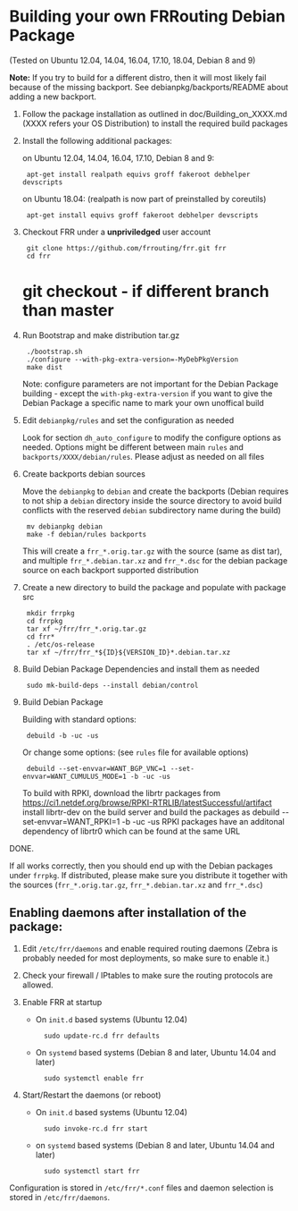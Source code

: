 Building your own FRRouting Debian Package
==========================================
(Tested on Ubuntu 12.04, 14.04, 16.04, 17.10, 18.04, Debian 8 and 9)

**Note:**  If you try to build for a different distro, then it will most likely
fail because of the missing backport. See debianpkg/backports/README about
adding a new backport.

1. Follow the package installation as outlined in doc/Building_on_XXXX.md
   (XXXX refers your OS Distribution) to install the required build packages

2. Install the following additional packages:

   on Ubuntu 12.04, 14.04, 16.04, 17.10, Debian 8 and 9:

        apt-get install realpath equivs groff fakeroot debhelper devscripts

   on Ubuntu 18.04: (realpath is now part of preinstalled by coreutils)

        apt-get install equivs groff fakeroot debhelper devscripts

3. Checkout FRR under a **unpriviledged** user account

        git clone https://github.com/frrouting/frr.git frr
        cd frr
	# git checkout <branch>    - if different branch than master

4. Run Bootstrap and make distribution tar.gz

        ./bootstrap.sh
        ./configure --with-pkg-extra-version=-MyDebPkgVersion
        make dist
            
    Note: configure parameters are not important for the Debian Package
    building - except the `with-pkg-extra-version` if you want to give the
    Debian Package a specific name to mark your own unoffical build

5. Edit `debianpkg/rules` and set the configuration as needed

    Look for section `dh_auto_configure` to modify the configure
    options as needed. Options might be different between main `rules` and 
    `backports/XXXX/debian/rules`. Please adjust as needed on all files

6. Create backports debian sources
 
    Move the `debianpkg` to `debian` and create the backports
    (Debian requires to not ship a `debian` directory inside the source
    directory to avoid build conflicts with the reserved `debian` subdirectory
    name during the build)

        mv debianpkg debian
        make -f debian/rules backports

    This will create a `frr_*.orig.tar.gz` with the source (same as dist tar),
    and multiple `frr_*.debian.tar.xz` and `frr_*.dsc` for the debian package
    source on each backport supported distribution

7. Create a new directory to build the package and populate with package src

        mkdir frrpkg
        cd frrpkg
        tar xf ~/frr/frr_*.orig.tar.gz
        cd frr*
        . /etc/os-release
        tar xf ~/frr/frr_*${ID}${VERSION_ID}*.debian.tar.xz

8. Build Debian Package Dependencies and install them as needed

        sudo mk-build-deps --install debian/control

9. Build Debian Package

    Building with standard options:

        debuild -b -uc -us

    Or change some options:
    (see `rules` file for available options)

        debuild --set-envvar=WANT_BGP_VNC=1 --set-envvar=WANT_CUMULUS_MODE=1 -b -uc -us

    To build with RPKI, download the librtr packages from
	https://ci1.netdef.org/browse/RPKI-RTRLIB/latestSuccessful/artifact
    install librtr-dev on the build server and build the packages as
        debuild --set-envvar=WANT_RPKI=1 -b -uc -us
    RPKI packages have an additonal dependency of librtr0 which can be
    found at the same URL
    
DONE.

If all works correctly, then you should end up with the Debian packages under 
`frrpkg`. If distributed, please make sure you distribute it together with
the sources (`frr_*.orig.tar.gz`, `frr_*.debian.tar.xz` and `frr_*.dsc`)


Enabling daemons after installation of the package:
---------------------------------------------------

1. Edit `/etc/frr/daemons` and enable required routing daemons (Zebra is
probably needed for most deployments, so make sure to enable it.)
 
2. Check your firewall / IPtables to make sure the routing protocols are
allowed.
        
3. Enable FRR at startup

    - On `init.d` based systems (Ubuntu 12.04)

            sudo update-rc.d frr defaults

    - On `systemd` based systems (Debian 8 and later, Ubuntu 14.04 and later)

            sudo systemctl enable frr

4. Start/Restart the daemons (or reboot)

    - On `init.d` based systems (Ubuntu 12.04)

            sudo invoke-rc.d frr start

    - on `systemd` based systems (Debian 8 and later, Ubuntu 14.04 and later)

            sudo systemctl start frr


Configuration is stored in `/etc/frr/*.conf` files and daemon selection
is stored in `/etc/frr/daemons`.
